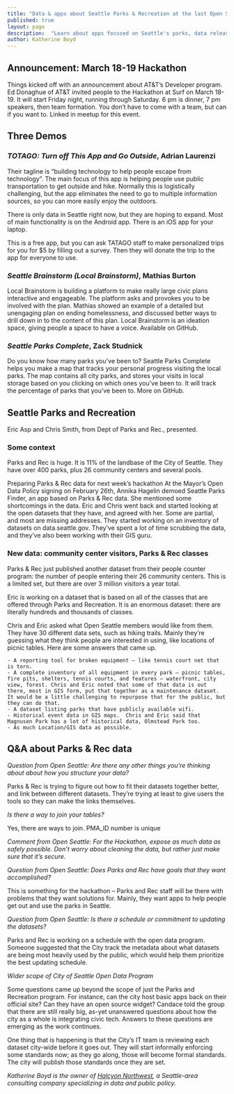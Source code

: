 ```yaml
---
title: "Data & apps about Seattle Parks & Recreation at the last Open Seattle event"
published: true
layout: page
description:  "Learn about apps focused on Seattle's parks, data released by Parks & Recreation, and the upcoming hackathon related to parks & rec!"
author: Katherine Boyd
---
```


## Announcement: March 18-19 Hackathon
Things kicked off with an announcement about AT&T’s Developer program. Ed Donaghue of AT&T invited people to the Hackathon at Surf on March 18-19. It will start Friday night, running through Saturday. 6 pm is dinner, 7 pm speakers, then team formation. You don’t have to come with a team, but can if you want to. Linked in meetup for this event.

## Three Demos

### _TOTAGO: Turn off This App and Go Outside_, Adrian Laurenzi

Their tagline is “building technology to help people escape from technology”. The main focus of this app is helping people use public transportation to get outside and hike. Normally this is logistically challenging, but the app eliminates the need to go to multiple information sources, so you can more easily enjoy the outdoors. 

There is only data in Seattle right now, but they are hoping to expand. Most of main functionality is on the Android app. There is an iOS app for your laptop. 

This is a free app, but you can ask TATAGO staff to make personalized trips for you for $5 by filling out a survey. Then they will donate the trip to the app for everyone to use. 

### _Seattle Brainstorm (Local Brainstorm)_, Mathias Burton

Local Brainstorm is building a platform to make really large civic plans interactive and engageable. The platform asks and provokes you to be involved with the plan. Mathias showed an example of a detailed but unengaging plan on ending homelessness, and discussed better ways to drill down in to the content of this plan. Local Brainstorm is an ideation space, giving people a space to have a voice. Available on GitHub.

### _Seattle Parks Complete_, Zack Studnick

Do you know how many parks you’ve been to? Seattle Parks Complete helps you make a map that tracks your personal progress visiting the local parks.  The map contains all city parks, and stores your visits in local storage based on you clicking on which ones you’ve been to. It will track the percentage of parks that you’ve been to.  More on GitHub. 


## Seattle Parks and Recreation
Eric Asp and Chris Smith, from Dept of Parks and Rec., presented.  

### Some context
Parks and Rec is huge. It is 11% of the landbase of the City of Seattle. They have over 400 parks, plus 26 community centers and several pools. 

Preparing Parks & Rec data for next week’s hackathon
At the Mayor’s Open Data Policy signing on February 26th, Annika Hagelin demoed Seattle Parks Finder, an app based on Parks & Rec data. She mentioned some shortcomings in the data. Eric and Chris went back and started looking at the open datasets that they have, and agreed with her. Some are partial, and most are missing addresses.  They started working on an inventory of datasets on data.seattle.gov. They’ve spent a lot of time scrubbing the data, and they’ve also been working with their GIS guru. 

### New data: community center visitors, Parks & Rec classes
Parks & Rec just published another dataset from their people counter program: the number of people entering their 26 community centers. This is a limited set, but there are over 3 million visitors a year total. 

Eric is working on a dataset that is based on all of the classes that are offered through Parks and Recreation. It is an enormous dataset: there are literally hundreds and thousands of classes.  

Chris and Eric asked what Open Seattle members would like from them. They have 30 different data sets, such as hiking trails. Mainly they’re guessing what they think people are interested in using, like locations of picnic tables. Here are some answers that came up.

	- A reporting tool for broken equipment – like tennis court net that is torn. 
	- A complete inventory of all equipment in every park – picnic tables, fire pits, shelters, tennis courts, and features – waterfront, city view, forest. Chris and Eric noted that some of that data is out there, most in GIS form, put that together as a maintenance dataset. It would be a little challenging to repurpose that for the public, but they can do that. 
	- A dataset listing parks that have publicly available wifi. 
	- Historical event data in GIS maps.  Chris and Eric said that Magnusen Park has a lot of historical data, Olmstead Park too. 
	- As much Location/GIS data as possible. 

## Q&A about Parks & Rec data

_Question from Open Seattle: Are there any other things you’re thinking about about how you structure your data?_

Parks & Rec is trying to figure out how to fit their datasets together better, and link between different datasets. They’re trying at least to give users the tools so they can make the links themselves.

_Is there a way to join your tables?_

Yes, there are ways to join. PMA_ID number is unique 

_Comment from Open Seattle: For the Hackathon, expose as much data as safely possible. Don’t worry about cleaning the data, but rather just make sure that it’s secure._

_Question from Open Seattle: Does Parks and Rec have goals that they want accomplished?_

This is something for the hackathon – Parks and Rec staff will be there with problems that they want solutions for. Mainly, they want apps to help people get out and use the parks in Seattle. 

_Question from Open Seattle: Is there a schedule or commitment to updating the datasets?_

Parks and Rec is working on a schedule with the open data program. Someone suggested that the City track the metadata about what datasets are being most heavily used by the public, which would help them prioritize the best updating schedule.

_Wider scope of City of Seattle Open Data Program_

Some questions came up beyond the scope of just the Parks and Recreation program. For instance, can the city host basic apps back on their official site? Can they have an open source widget? Candace told the group that there are still really big, as-yet unanswered questions about how the city as a whole is integrating civic tech. Answers to these questions are emerging as the work continues. 

One thing that is happening is that the City’s IT team is reviewing each dataset city-wide before it goes out. They will start informally enforcing some standards now; as they go along, those will become formal standards. The city will publish those standards once they are set.  




_Katherine Boyd is the owner of [Halcyon Northwest](http://halcyonnw.com/), a Seattle-area consulting company specializing in data and public policy._

